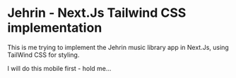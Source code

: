 # Jehrin - Next.Js Tailwind CSS implementation

This is me trying to implement the Jehrin music library app in Next.Js, using TailWind CSS for styling.

I will do this mobile first - hold me...

